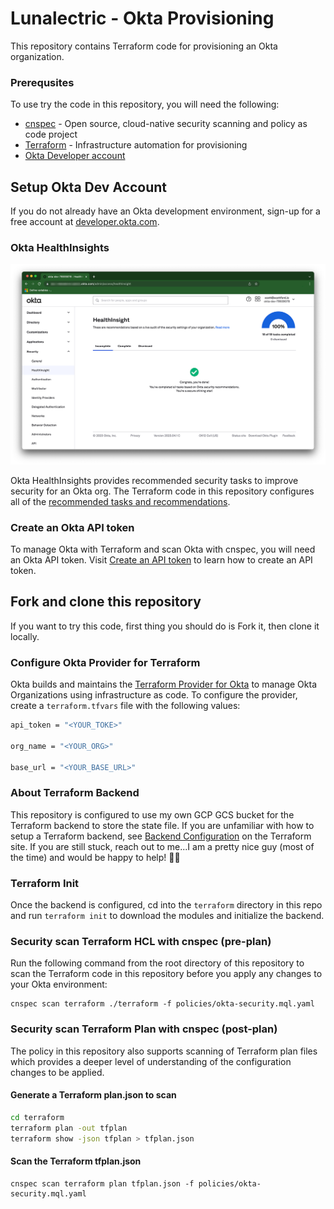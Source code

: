 # Lunalectric - Okta Provisioning

This repository contains Terraform code for provisioning an Okta organization.

### Prerequsites

To use try the code in this repository, you will need the following:

- [cnspec](https://github.com/mondoohq/cnspec) - Open source, cloud-native security scanning and policy as code project
- [Terraform](https://terraform.io) -  Infrastructure automation for provisioning
- [Okta Developer account](https://developer.okta.com)

## Setup Okta Dev Account

If you do not already have an Okta development environment, sign-up for a free account at [developer.okta.com](https://developer.okta.com). 

### Okta HealthInsights

![Okta HealthInsights](assets/healthinsights-passed.png)

Okta HealthInsights provides recommended security tasks to improve security for an Okta org. The Terraform code in this repository configures all of the [recommended tasks and recommendations](https://help.okta.com/en-us/Content/Topics/Security/healthinsight/healthinsight-security-task-recomendations.htm).

### Create an Okta API token

To manage Okta with Terraform and scan Okta with cnspec, you will need an Okta API token. Visit [Create an API token](https://developer.okta.com/docs/guides/create-an-api-token/main/) to learn how to create an API token. 

## Fork and clone this repository

If you want to try this code, first thing you should do is Fork it, then clone it locally. 

### Configure Okta Provider for Terraform

Okta builds and maintains the [Terraform Provider for Okta](https://registry.terraform.io/providers/okta/okta/latest/docs) to manage Okta Organizations using infrastructure as code. To configure the provider, create a `terraform.tfvars` file with the following values:

```bash
api_token = "<YOUR_TOKE>"

org_name = "<YOUR_ORG>"

base_url = "<YOUR_BASE_URL>"

```

### About Terraform Backend

This repository is configured to use my own GCP GCS bucket for the Terraform backend to store the state file. If you are unfamiliar with how to setup a Terraform backend, see [Backend Configuration](https://developer.hashicorp.com/terraform/language/settings/backends/configuration) on the Terraform site. If you are still stuck, reach out to me...I am a pretty nice guy (most of the time) and would be happy to help! 🙌🏻

### Terraform Init

Once the backend is configured, cd into the `terraform` directory in this repo and run `terraform init` to download the modules and initialize the backend. 

### Security scan Terraform HCL with cnspec (pre-plan)

Run the following command from the root directory of this repository to scan the Terraform code in this repository before you apply any changes to your Okta environment:

```typscript
cnspec scan terraform ./terraform -f policies/okta-security.mql.yaml
```

### Security scan Terraform Plan with cnspec (post-plan)

The policy in this repository also supports scanning of Terraform plan files which provides a deeper level of understanding of the configuration changes to be applied. 

#### Generate a Terraform plan.json to scan

```bash
cd terraform
terraform plan -out tfplan
terraform show -json tfplan > tfplan.json
```

#### Scan the Terraform tfplan.json

```typscript
cnspec scan terraform plan tfplan.json -f policies/okta-security.mql.yaml
```








